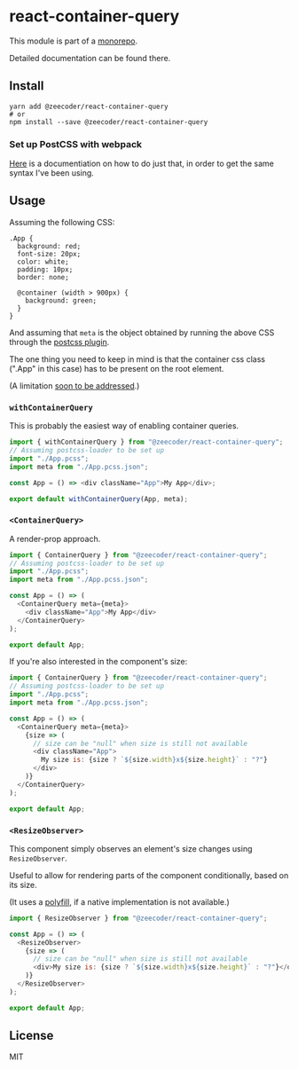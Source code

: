 # react-container-query

This module is part of a [monorepo](https://github.com/ZeeCoder/container-query).

Detailed documentation can be found there.

## Install

```
yarn add @zeecoder/react-container-query
# or
npm install --save @zeecoder/react-container-query
```

### Set up PostCSS with webpack

[Here](https://github.com/ZeeCoder/container-query/blob/master/docs/postcss.md)
is a documentiation on how to do just that, in order to get the same syntax I've
been using.

## Usage

Assuming the following CSS:

```pcss
.App {
  background: red;
  font-size: 20px;
  color: white;
  padding: 10px;
  border: none;

  @container (width > 900px) {
    background: green;
  }
}
```

And assuming that `meta` is the object obtained by running the above CSS
through the [postcss plugin](https://github.com/ZeeCoder/container-query/tree/master/packages/postcss-container-query).

The one thing you need to keep in mind is that the container css class
(".App" in this case) has to be present on the root element.

(A limitation [soon to be addressed](https://github.com/ZeeCoder/container-query/issues/89).)

### `withContainerQuery`

This is probably the easiest way of enabling container queries.

```js
import { withContainerQuery } from "@zeecoder/react-container-query";
// Assuming postcss-loader to be set up
import "./App.pcss";
import meta from "./App.pcss.json";

const App = () => <div className="App">My App</div>;

export default withContainerQuery(App, meta);
```

### `<ContainerQuery>`

A render-prop approach.

```js
import { ContainerQuery } from "@zeecoder/react-container-query";
// Assuming postcss-loader to be set up
import "./App.pcss";
import meta from "./App.pcss.json";

const App = () => (
  <ContainerQuery meta={meta}>
    <div className="App">My App</div>
  </ContainerQuery>
);

export default App;
```

If you're also interested in the component's size:

```js
import { ContainerQuery } from "@zeecoder/react-container-query";
// Assuming postcss-loader to be set up
import "./App.pcss";
import meta from "./App.pcss.json";

const App = () => (
  <ContainerQuery meta={meta}>
    {size => (
      // size can be "null" when size is still not available
      <div className="App">
        My size is: {size ? `${size.width}x${size.height}` : "?"}
      </div>
    )}
  </ContainerQuery>
);

export default App;
```

### `<ResizeObserver>`

This component simply observes an element's size changes using `ResizeObserver`.

Useful to allow for rendering parts of the component conditionally, based
on its size.

(It uses a [polyfill](https://github.com/que-etc/resize-observer-polyfill), if a native implementation is not available.)

```js
import { ResizeObserver } from "@zeecoder/react-container-query";

const App = () => (
  <ResizeObserver>
    {size => (
      // size can be "null" when size is still not available
      <div>My size is: {size ? `${size.width}x${size.height}` : "?"}</div>
    )}
  </ResizeObserver>
);

export default App;
```

## License

MIT
